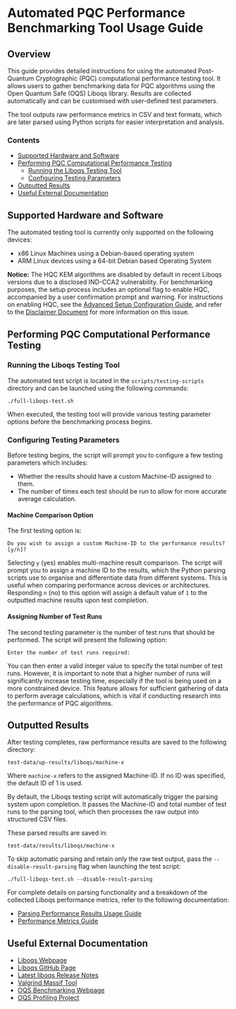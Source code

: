 # Automated PQC Performance Benchmarking Tool Usage Guide <!-- omit from toc -->

## Overview <!-- omit from toc -->
This guide provides detailed instructions for using the automated Post-Quantum Cryptographic (PQC) computational performance testing tool. It allows users to gather benchmarking data for PQC algorithms using the Open Quantum Safe (OQS) Liboqs library. Results are collected automatically and can be customised with user-defined test parameters.

The tool outputs raw performance metrics in CSV and text formats, which are later parsed using Python scripts for easier interpretation and analysis.

### Contents <!-- omit from toc -->
- [Supported Hardware and Software](#supported-hardware-and-software)
- [Performing PQC Computational Performance Testing](#performing-pqc-computational-performance-testing)
  - [Running the Liboqs Testing Tool](#running-the-liboqs-testing-tool)
  - [Configuring Testing Parameters](#configuring-testing-parameters)
- [Outputted Results](#outputted-results)
- [Useful External Documentation](#useful-external-documentation)

## Supported Hardware and Software
The automated testing tool is currently only supported on the following devices:

- x86 Linux Machines using a Debian-based operating system
- ARM Linux devices using a 64-bit Debian based Operating System

**Notice:** The HQC KEM algorithms are disabled by default in recent Liboqs versions due to a disclosed IND-CCA2 vulnerability. For benchmarking purposes, the setup process includes an optional flag to enable HQC, accompanied by a user confirmation prompt and warning. For instructions on enabling HQC, see the [Advanced Setup Configuration Guide](../advanced-setup-configuration.md), and refer to the [Disclaimer Document](../../DISCLAIMER.md) for more information on this issue.

## Performing PQC Computational Performance Testing

### Running the Liboqs Testing Tool
The automated test script is located in the `scripts/testing-scripts` directory and can be launched using the following commands:

```
./full-liboqs-test.sh
```

When executed, the testing tool will provide various testing parameter options before the benchmarking process begins.

### Configuring Testing Parameters
Before testing begins, the script will prompt you to configure a few testing parameters which includes:

- Whether the results should have a custom Machine-ID assigned to them.
- The number of times each test should be run to allow for more accurate average calculation.

#### Machine Comparison Option <!-- omit from toc -->
The first testing option is:

```
Do you wish to assign a custom Machine-ID to the performance results? [y/n]?
```

Selecting `y` (yes) enables multi-machine result comparison. The script will prompt you to assign a machine ID to the results, which the Python parsing scripts use to organise and differentiate data from different systems. This is useful when comparing performance across devices or architectures. Responding  `n` (no) to this option will assign a default value of `1` to the outputted machine results upon test completion.

#### Assigning Number of Test Runs <!-- omit from toc -->
The second testing parameter is the number of test runs that should be performed. The script will present the following option:

```
Enter the number of test runs required:
```

You can then enter a valid integer value to specify the total number of test runs. However, it is important to note that a higher number of runs will significantly increase testing time, especially if the tool is being used on a more constrained device. This feature allows for sufficient gathering of data to perform average calculations, which is vital if conducting research into the performance of PQC algorithms.

## Outputted Results
After testing completes, raw performance results are saved to the following directory:

`test-data/up-results/liboqs/machine-x`

Where `machine-x` refers to the assigned Machine-ID. If no ID was specified, the default ID of 1 is used.

By default, the Liboqs testing script will automatically trigger the parsing system upon completion. It passes the Machine-ID and total number of test runs to the parsing tool, which then processes the raw output into structured CSV files.

These parsed results are saved in:

`test-data/results/liboqs/machine-x`

To skip automatic parsing and retain only the raw test output, pass the `--disable-result-parsing` flag when launching the test script:

```
./full-liboqs-test.sh --disable-result-parsing
```

For complete details on parsing functionality and a breakdown of the collected Liboqs performance metrics, refer to the following documentation:

- [Parsing Performance Results Usage Guide](../performance-results/parsing-scripts-usage-guide.md)
- [Performance Metrics Guide](../performance-results/performance-metrics-guide.md)

## Useful External Documentation
- [Liboqs Webpage](https://openquantumsafe.org/liboqs/)
- [Liboqs GitHub Page](https://github.com/open-quantum-safe/liboqs)
- [Latest liboqs Release Notes](https://github.com/open-quantum-safe/liboqs/blob/main/RELEASE.md)
- [Valgrind Massif Tool](http://valgrind.org/docs/manual/ms-manual.html)
- [OQS Benchmarking Webpage](https://openquantumsafe.org/benchmarking/)
- [OQS Profiling Project](https://openquantumsafe.org/benchmarking/)
